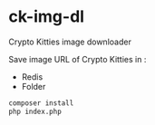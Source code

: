 # ck-img-dl
Crypto Kitties image downloader

Save image URL of Crypto Kitties in : 
- Redis
- Folder

```bash
composer install
php index.php
```


